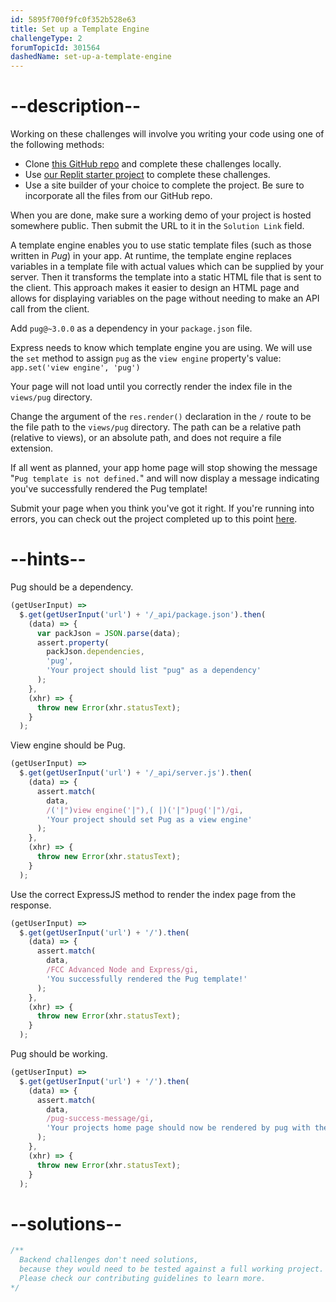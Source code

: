 ```yaml
---
id: 5895f700f9fc0f352b528e63
title: Set up a Template Engine
challengeType: 2
forumTopicId: 301564
dashedName: set-up-a-template-engine
---
```


# --description--

Working on these challenges will involve you writing your code using one of the following methods:

- Clone [this GitHub repo](https://github.com/freeCodeCamp/boilerplate-advancednode/) and complete these challenges locally.
- Use [our Replit starter project](https://replit.com/github/freeCodeCamp/boilerplate-advancednode) to complete these challenges.
- Use a site builder of your choice to complete the project. Be sure to incorporate all the files from our GitHub repo.

When you are done, make sure a working demo of your project is hosted somewhere public. Then submit the URL to it in the `Solution Link` field.

A template engine enables you to use static template files (such as those written in *Pug*) in your app. At runtime, the template engine replaces variables in a template file with actual values which can be supplied by your server. Then it transforms the template into a static HTML file that is sent to the client. This approach makes it easier to design an HTML page and allows for displaying variables on the page without needing to make an API call from the client.

Add `pug@~3.0.0` as a dependency in your `package.json` file.

Express needs to know which template engine you are using. We will use the `set` method to assign `pug` as the `view engine` property's value: `app.set('view engine', 'pug')`

Your page will not load until you correctly render the index file in the `views/pug` directory.

Change the argument of the `res.render()` declaration in the `/` route to be the file path to the `views/pug` directory. The path can be a relative path (relative to views), or an absolute path, and does not require a file extension.

If all went as planned, your app home page will stop showing the message "`Pug template is not defined.`" and will now display a message indicating you've successfully rendered the Pug template!

Submit your page when you think you've got it right. If you're running into errors, you can check out the project completed up to this point [here](https://gist.github.com/camperbot/3515cd676ea4dfceab4e322f59a37791).

# --hints--

Pug should be a dependency.

```js
(getUserInput) =>
  $.get(getUserInput('url') + '/_api/package.json').then(
    (data) => {
      var packJson = JSON.parse(data);
      assert.property(
        packJson.dependencies,
        'pug',
        'Your project should list "pug" as a dependency'
      );
    },
    (xhr) => {
      throw new Error(xhr.statusText);
    }
  );
```

View engine should be Pug.

```js
(getUserInput) =>
  $.get(getUserInput('url') + '/_api/server.js').then(
    (data) => {
      assert.match(
        data,
        /('|")view engine('|"),( |)('|")pug('|")/gi,
        'Your project should set Pug as a view engine'
      );
    },
    (xhr) => {
      throw new Error(xhr.statusText);
    }
  );
```

Use the correct ExpressJS method to render the index page from the response.

```js
(getUserInput) =>
  $.get(getUserInput('url') + '/').then(
    (data) => {
      assert.match(
        data,
        /FCC Advanced Node and Express/gi,
        'You successfully rendered the Pug template!'
      );
    },
    (xhr) => {
      throw new Error(xhr.statusText);
    }
  );
```

Pug should be working.

```js
(getUserInput) =>
  $.get(getUserInput('url') + '/').then(
    (data) => {
      assert.match(
        data,
        /pug-success-message/gi,
        'Your projects home page should now be rendered by pug with the projects .pug file unaltered'
      );
    },
    (xhr) => {
      throw new Error(xhr.statusText);
    }
  );
```

# --solutions--

```js
/**
  Backend challenges don't need solutions, 
  because they would need to be tested against a full working project. 
  Please check our contributing guidelines to learn more.
*/
```
